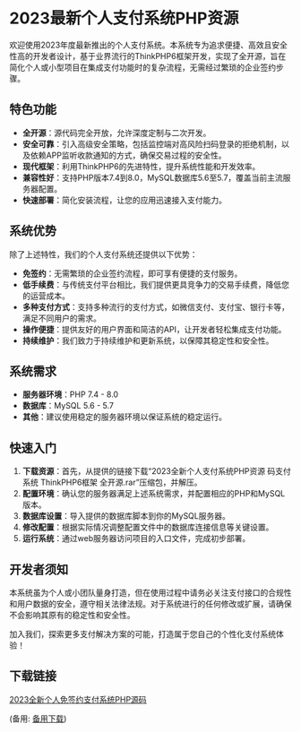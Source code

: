  # 2023最新个人支付系统PHP资源

 欢迎使用2023年度最新推出的个人支付系统。本系统专为追求便捷、高效且安全性高的开发者设计，基于业界流行的ThinkPHP6框架开发，实现了全开源，旨在简化个人或小型项目在集成支付功能时的复杂流程，无需经过繁琐的企业签约步骤。

 ## 特色功能

 - **全开源**：源代码完全开放，允许深度定制与二次开发。
 - **安全可靠**：引入高级安全策略，包括监控端对高风险扫码登录的拒绝机制，以及依赖APP监听收款通知的方式，确保交易过程的安全性。
 - **现代框架**：利用ThinkPHP6的先进特性，提升系统性能和开发效率。
 - **兼容性好**：支持PHP版本7.4到8.0，MySQL数据库5.6至5.7，覆盖当前主流服务器配置。
 - **快速部署**：简化安装流程，让您的应用迅速接入支付能力。

 ## 系统优势

 除了上述特性，我们的个人支付系统还提供以下优势：

 - **免签约**：无需繁琐的企业签约流程，即可享有便捷的支付服务。
 - **低手续费**：与传统支付平台相比，我们提供更具竞争力的交易手续费，降低您的运营成本。
 - **多种支付方式**：支持多种流行的支付方式，如微信支付、支付宝、银行卡等，满足不同用户的需求。
 - **操作便捷**：提供友好的用户界面和简洁的API，让开发者轻松集成支付功能。
 - **持续维护**：我们致力于持续维护和更新系统，以保障其稳定性和安全性。

 ## 系统需求

 - **服务器环境**：PHP 7.4 - 8.0
 - **数据库**：MySQL 5.6 - 5.7
 - **其他**：建议使用稳定的服务器环境以保证系统的稳定运行。

 ## 快速入门

 1. **下载资源**：首先，从提供的链接下载“2023全新个人支付系统PHP资源 码支付系统 ThinkPHP6框架 全开源.rar”压缩包，并解压。
 2. **配置环境**：确认您的服务器满足上述系统需求，并配置相应的PHP和MySQL版本。
 3. **数据库设置**：导入提供的数据库脚本到你的MySQL服务器。
 4. **修改配置**：根据实际情况调整配置文件中的数据库连接信息等关键设置。
 5. **运行系统**：通过web服务器访问项目的入口文件，完成初步部署。

 ## 开发者须知

 本系统虽为个人或小团队量身打造，但在使用过程中请务必关注支付接口的合规性和用户数据的安全，遵守相关法律法规。对于系统进行的任何修改或扩展，请确保不会影响其原有的稳定性和安全性。

 加入我们，探索更多支付解决方案的可能，打造属于您自己的个性化支付系统体验！

 ## 下载链接
 [2023全新个人免签约支付系统PHP源码](https://pan.quark.cn/s/f3dbf844b150) 

 (备用: [备用下载](https://pan.baidu.com/s/1iJukNopZIIlNTq0hFuSmrg?pwd=1234))
